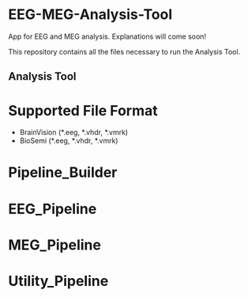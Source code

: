# EEG-MEG-Analysis-Tool
App for EEG and MEG analysis. Explanations will come soon!

This repository contains all the files necessary to run the Analysis Tool.
## Analysis Tool

# Supported File Format
- BrainVision (*.eeg, *.vhdr, *.vmrk)
- BioSemi (*.eeg, *.vhdr, *.vmrk)



# Pipeline_Builder

# EEG_Pipeline

# MEG_Pipeline

# Utility_Pipeline
